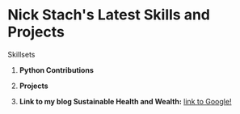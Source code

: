 # Nick Stach's Latest Skills and Projects
Skillsets

1.  **Python Contributions**



2.  **Projects**



3.  **Link to my blog Sustainable Health and Wealth:**
[link to Google!](https://sustainablehealthblog.blogspot.com)
